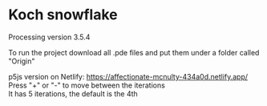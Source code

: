 # Koch snowflake

Processing version 3.5.4

To run the project download all .pde files and put them under a folder called "Origin"

p5js version on Netlify: https://affectionate-mcnulty-434a0d.netlify.app/<br/>
Press "+" or "-" to move between the iterations<br/>
It has 5 iterations, the default is the 4th
